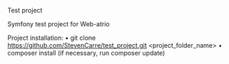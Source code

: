 Test project

Symfony test project for Web-atrio

Project installation:
    • git clone https://github.com/StevenCarre/test_project.git <project_folder_name>
    • composer install (if necessary, run composer update)